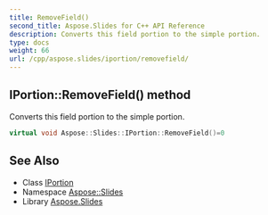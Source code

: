 ```yaml
---
title: RemoveField()
second_title: Aspose.Slides for C++ API Reference
description: Converts this field portion to the simple portion.
type: docs
weight: 66
url: /cpp/aspose.slides/iportion/removefield/
---
```

## IPortion::RemoveField() method


Converts this field portion to the simple portion.

```cpp
virtual void Aspose::Slides::IPortion::RemoveField()=0
```

## See Also

* Class [IPortion](./)
* Namespace [Aspose::Slides](../)
* Library [Aspose.Slides](../../)